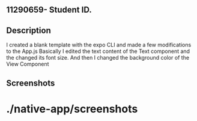 ## 11290659- Student ID.

## Description
I created a blank template with the expo CLI and made a few modifications to the App.js
Basically I edited the text content of the Text component and the changed its font size.
And then I changed the background color of the View Component

## Screenshots
# ./native-app/screenshots